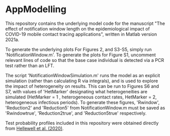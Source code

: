 # AppModelling

This repository contains the underlying model code for the manuscript "The effect of notification window length on the epidemiological impact of COVID-19 mobile contact tracing applications", written in Matlab version 2021a.

To generate the underlying plots For Figures 2, and S3-S5, simply run 'NotificationWindow.m'. To generate the plots for Figure S1, uncomment relevant lines of code so that the base case individual is detected via a PCR test rather than an LFT.

The script 'NotificationWindowSimulation.m' runs the model as an explicit simulation (rather than calculating R via integrals), and is used to explore the impact of heterogeneity on results. This can be run to Figures S6 and S7, with values of 'HetMarker' designating what heterogeneities are simulated (HetMarker = 1 , heterogeneous contact rates, HetMarker = 2, heterogeneous infectious periods). To generate these figures, 'Rwindow', 'Reduction2' and 'Reduction5' from NotificationWindow.m  must be saved as 'Rwindowtrue', 'Reduction2true', and 'Reduction5true' respectively.

Test probability profiles included in this repository were obtained directly from [Hellewell et al. (2020)](https://cmmid.github.io/topics/covid19/pcr-positivity-over-time.html). 
